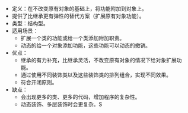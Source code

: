 - 定义：在不改变原有对象的基础上，将功能附加到对象上。
- 提供了比继承更有弹性的替代方案（扩展原有对象功能）。
- 类型：结构型。
- 适用场景：
  - 扩展一个类的功能或给一个类添加附加职责。
  - 动态的给一个对象添加功能，这些功能可以动态的撤销。
- 优点：
  - 继承的有力补充，比继承灵活，不改变原有对象的情况下给对象扩展功能。
  - 通过使用不同装饰类以及这些装饰类的排列组合，实现不同效果。
  - 符合开闭原则。
- 缺点：
  - 会出现更多的类、更多的代码，增加程序的复杂性。
  - 动态装饰、多层装饰时会更复杂。S